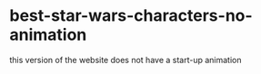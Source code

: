 # best-star-wars-characters-no-animation

this version of the website does not have a start-up animation
